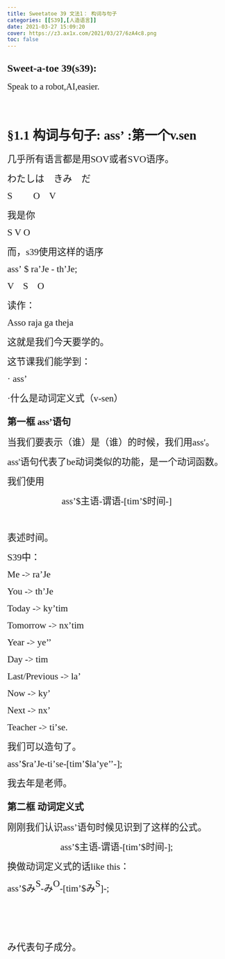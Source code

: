 ```yaml
---
title: Sweetatoe 39 文法1： 构词与句子
categories: [[S39],[人造语言]]
date: 2021-03-27 15:09:20
cover: https://z3.ax1x.com/2021/03/27/6zA4c8.png
toc: false
---
```

<h2>
</h2>
<h2>
	<h2>
		<b><span style="font-family:等线;font-size:18pt;">Sweet-a-toe 39(s39):</span></b><b><span style="font-family:等线;font-size:18pt;"></span></b>
	</h2>
	<p class="MsoNormal">
		<span style="font-family:等线;font-size:15.0000pt;">Speak to a robot,AI,easier.</span><span style="font-family:等线;font-size:15.0000pt;"></span>
	</p>
	<p class="MsoNormal">
		<span style="font-family:等线;font-size:15.0000pt;">&nbsp;</span>
	</p>
	<h1>
		<b><span style="font-family:宋体;font-size:22.0000pt;"><span>§</span><span>1.1 </span><span>构词与句子</span><span>: ass</span></span></b><b><span style="font-family:Calibri;font-size:22.0000pt;">’</span></b><b><span style="font-family:宋体;font-size:22.0000pt;">&nbsp;<span>:</span><span>第一个</span><span>v.sen</span></span></b><b><span style="font-family:宋体;font-size:22.0000pt;"></span></b>
	</h1>
	<p class="MsoNormal">
		<span style="font-family:宋体;font-size:16.0000pt;"><span>几乎所有语言都是用</span><span>SOV</span><span>或者</span><span>SVO</span><span>语序。</span></span><span style="font-family:宋体;font-size:16.0000pt;"></span>
	</p>
	<p class="MsoNormal">
		<span style="font-family:'MS Mincho';font-size:16.0000pt;">わたしは&emsp;きみ&emsp;だ</span><span style="font-family:'MS Mincho';font-size:16.0000pt;"></span>
	</p>
	<p class="MsoNormal">
		<span style="font-family:宋体;font-size:16.0000pt;"><span>S &nbsp;&nbsp;&nbsp;&nbsp;&nbsp;&nbsp;&nbsp;&nbsp;O &nbsp;&nbsp;&nbsp;V</span></span><span style="font-family:宋体;font-size:16.0000pt;"></span>
	</p>
	<p class="MsoNormal">
		<span style="font-family:宋体;font-size:16.0000pt;">我是你</span><span style="font-family:宋体;font-size:16.0000pt;"></span>
	</p>
	<p class="MsoNormal">
		<span style="font-family:宋体;font-size:16.0000pt;"><span>S V O</span></span><span style="font-family:宋体;font-size:16.0000pt;"></span>
	</p>
  <!--more-->
	<p class="MsoNormal">
		<span style="font-family:宋体;font-size:16.0000pt;"><span>而，</span><span>s39</span><span>使用这样的语序</span></span><span style="font-family:宋体;font-size:16.0000pt;"></span>
	</p>
	<p class="MsoNormal">
		<span style="font-family:宋体;font-size:16.0000pt;"><span>ass</span></span><span style="font-family:Calibri;font-size:16.0000pt;">’</span><span style="font-family:宋体;font-size:16.0000pt;">&nbsp;<span>$ ra</span></span><span style="font-family:Calibri;font-size:16.0000pt;">’</span><span style="font-family:宋体;font-size:16.0000pt;"><span>Je - th</span></span><span style="font-family:Calibri;font-size:16.0000pt;">’</span><span style="font-family:宋体;font-size:16.0000pt;"><span>Je;</span></span><span style="font-family:宋体;font-size:16.0000pt;"></span>
	</p>
	<p class="MsoNormal">
		<span style="font-family:宋体;font-size:16.0000pt;"><span>V &nbsp;&nbsp;&nbsp;S &nbsp;&nbsp;&nbsp;O</span></span><span style="font-family:宋体;font-size:16.0000pt;"></span>
	</p>
	<p class="MsoNormal">
		<span style="font-family:宋体;font-size:16.0000pt;">读作：</span><span style="font-family:宋体;font-size:16.0000pt;"></span>
	</p>
	<p class="MsoNormal">
		<span style="font-family:宋体;font-size:16.0000pt;"><span>Asso raja ga theja</span></span><span style="font-family:宋体;font-size:16.0000pt;"></span>
	</p>
	<p class="MsoNormal">
		<span style="font-family:宋体;font-size:16.0000pt;">这就是我们今天要学的。</span><span style="font-family:宋体;font-size:16.0000pt;"></span>
	</p>
	<p class="MsoNormal">
		<span style="font-family:宋体;font-size:16.0000pt;">这节课我们能学到：</span><span style="font-family:宋体;font-size:16.0000pt;"></span>
	</p>
	<p class="MsoNormal">
		<span style="font-family:宋体;font-size:16.0000pt;"><span>· </span><span>ass</span></span><span style="font-family:Calibri;font-size:16.0000pt;">’</span><span style="font-family:Calibri;font-size:16.0000pt;"></span>
	</p>
	<p class="MsoNormal">
		<span style="font-family:宋体;font-size:16.0000pt;">·什么是</span><span style="font-family:宋体;font-size:16.0000pt;"><span>动词定义式（</span><span>v-sen</span><span>）</span></span><span style="font-family:宋体;font-size:16.0000pt;"></span>
	</p>
	<h3>
		<b><span style="font-family:宋体;font-size:16.0000pt;"><span>第一框</span> <span>ass</span></span></b><b><span style="font-family:Calibri;font-size:16.0000pt;">’</span></b><b><span style="font-family:宋体;font-size:16.0000pt;">语句</span></b><b><span style="font-family:Calibri;font-size:16.0000pt;"></span></b>
	</h3>
	<p class="MsoNormal">
		<span style="font-family:宋体;font-size:16.0000pt;"><span>当我们要表示（谁）是（谁）的时候，我们用</span><span>ass'</span><span>。</span></span><span style="font-family:宋体;font-size:16.0000pt;"></span>
	</p>
	<p class="MsoNormal">
		<span style="font-family:宋体;font-size:16.0000pt;"><span>ass'</span><span>语句代表了</span><span>be</span><span>动词类似的功能，是一个动词函数。</span></span><span style="font-family:宋体;font-size:16.0000pt;"></span>
	</p>
	<p class="MsoNormal">
		<span style="font-family:宋体;font-size:16.0000pt;">我们使用</span><span style="font-family:宋体;font-size:16.0000pt;"></span>
	</p>
	<p class="MsoNormal" align="center" style="text-align:center;">
		<span style="font-family:宋体;font-size:16.0000pt;"><span>ass</span></span><span style="font-family:Calibri;font-size:16.0000pt;">’</span><span style="font-family:宋体;font-size:16.0000pt;"><span>$</span><span>主语</span><span>-</span><span>谓语</span><span>-[tim</span></span><span style="font-family:Calibri;font-size:16.0000pt;">’</span><span style="font-family:宋体;font-size:16.0000pt;"><span>$</span><span>时间</span><span>-]</span></span><span style="font-family:Calibri;font-size:16.0000pt;"></span>
	</p>
	<p class="MsoNormal">
		<span style="font-family:Calibri;font-size:16.0000pt;">&nbsp;</span>
	</p>
	<p class="MsoNormal">
		<span style="font-family:宋体;font-size:16.0000pt;">表述时间。</span><span style="font-family:宋体;font-size:16.0000pt;"></span>
	</p>
	<p class="MsoNormal">
		<span style="font-family:宋体;font-size:16.0000pt;"><span>S39</span><span>中：</span></span><span style="font-family:宋体;font-size:16.0000pt;"></span>
	</p>
	<p class="MsoNormal">
		<span style="font-family:宋体;font-size:16.0000pt;"><span>Me -&gt; ra</span></span><span style="font-family:Calibri;font-size:16.0000pt;">’</span><span style="font-family:宋体;font-size:16.0000pt;"><span>Je</span></span><span style="font-family:宋体;font-size:16.0000pt;"></span>
	</p>
	<p class="MsoNormal">
		<span style="font-family:宋体;font-size:16.0000pt;"><span>You -&gt; th</span></span><span style="font-family:Calibri;font-size:16.0000pt;">’</span><span style="font-family:宋体;font-size:16.0000pt;"><span>Je </span></span><span style="font-family:宋体;font-size:16.0000pt;"></span>
	</p>
	<p class="MsoNormal">
		<span style="font-family:宋体;font-size:16.0000pt;"><span>Today -&gt; ky</span></span><span style="font-family:Calibri;font-size:16.0000pt;">’</span><span style="font-family:宋体;font-size:16.0000pt;"><span>tim</span></span><span style="font-family:宋体;font-size:16.0000pt;"></span>
	</p>
	<p class="MsoNormal">
		<span style="font-family:宋体;font-size:16.0000pt;"><span>Tomorrow -&gt; nx</span></span><span style="font-family:Calibri;font-size:16.0000pt;">’</span><span style="font-family:宋体;font-size:16.0000pt;"><span>tim</span></span><span style="font-family:宋体;font-size:16.0000pt;"></span>
	</p>
	<p class="MsoNormal">
		<span style="font-family:宋体;font-size:16.0000pt;"><span>Year -&gt; ye</span></span><span style="font-family:Calibri;font-size:16.0000pt;">’’</span><span style="font-family:Calibri;font-size:16.0000pt;"></span>
	</p>
	<p class="MsoNormal">
		<span style="font-family:宋体;font-size:16.0000pt;"><span>Day -&gt; tim</span></span><span style="font-family:Calibri;font-size:16.0000pt;"></span>
	</p>
	<p class="MsoNormal">
		<span style="font-family:宋体;font-size:16.0000pt;"><span>Last/Previous -&gt; la</span></span><span style="font-family:Calibri;font-size:16.0000pt;">’</span><span style="font-family:Calibri;font-size:16.0000pt;"></span>
	</p>
	<p class="MsoNormal">
		<span style="font-family:宋体;font-size:16.0000pt;"><span>Now -&gt; ky</span></span><span style="font-family:Calibri;font-size:16.0000pt;">’</span><span style="font-family:Calibri;font-size:16.0000pt;"></span>
	</p>
	<p class="MsoNormal">
		<span style="font-family:宋体;font-size:16.0000pt;"><span>Next -&gt; nx</span></span><span style="font-family:Calibri;font-size:16.0000pt;">’</span><span style="font-family:Calibri;font-size:16.0000pt;"></span>
	</p>
	<p class="MsoNormal">
		<span style="font-family:宋体;font-size:16.0000pt;"><span>Teacher -&gt; ti</span></span><span style="font-family:Calibri;font-size:16.0000pt;">’</span><span style="font-family:宋体;font-size:16.0000pt;"><span>se.</span></span><span style="font-family:宋体;font-size:16.0000pt;"></span>
	</p>
	<p class="MsoNormal">
		<span style="font-family:宋体;font-size:16.0000pt;">我们可以造句了。</span><span style="font-family:宋体;font-size:16.0000pt;"></span>
	</p>
	<p class="MsoNormal">
		<span style="font-family:宋体;font-size:16.0000pt;"><span>ass</span></span><span style="font-family:Calibri;font-size:16.0000pt;">’</span><span style="font-family:宋体;font-size:16.0000pt;"><span>$ra</span></span><span style="font-family:Calibri;font-size:16.0000pt;">’</span><span style="font-family:宋体;font-size:16.0000pt;"><span>Je-ti</span></span><span style="font-family:Calibri;font-size:16.0000pt;">’</span><span style="font-family:宋体;font-size:16.0000pt;"><span>se-[tim</span></span><span style="font-family:Calibri;font-size:16.0000pt;">’</span><span style="font-family:宋体;font-size:16.0000pt;"><span>$la</span></span><span style="font-family:Calibri;font-size:16.0000pt;">’</span><span style="font-family:宋体;font-size:16.0000pt;"><span>ye</span></span><span style="font-family:Calibri;font-size:16.0000pt;">’’</span><span style="font-family:宋体;font-size:16.0000pt;"><span>-];</span></span><span style="font-family:Calibri;font-size:16.0000pt;"></span>
	</p>
	<p class="MsoNormal">
		<span style="font-family:宋体;font-size:16.0000pt;">我去年是老师。</span><span style="font-family:宋体;font-size:16.0000pt;"></span>
	</p>
	<h3>
		<b><span style="font-family:宋体;font-size:16.0000pt;"><span>第二框</span> <span>动词定义式</span></span></b><b><span style="font-family:宋体;font-size:16.0000pt;"></span></b>
	</h3>
	<p class="MsoNormal">
		<span style="font-family:宋体;font-size:16.0000pt;"><span>刚刚我们认识</span><span>ass</span></span><span style="font-family:Calibri;font-size:16.0000pt;">’</span><span style="font-family:宋体;font-size:16.0000pt;">语句时候见识到了这样的公式。</span><span style="font-family:宋体;font-size:16.0000pt;"></span>
	</p>
	<p class="MsoNormal" align="center" style="text-align:center;">
		<span style="font-family:宋体;font-size:16.0000pt;"><span>ass</span></span><span style="font-family:Calibri;font-size:16.0000pt;">’</span><span style="font-family:宋体;font-size:16.0000pt;"><span>$</span><span>主语</span><span>-</span><span>谓语</span><span>-[tim</span></span><span style="font-family:Calibri;font-size:16.0000pt;">’</span><span style="font-family:宋体;font-size:16.0000pt;"><span>$</span><span>时间</span><span>-];</span></span><span style="font-family:Calibri;font-size:16.0000pt;"></span>
	</p>
	<p class="MsoNormal">
		<span style="font-family:宋体;font-size:16.0000pt;"><span>换做动词定义式的话</span><span>like this</span><span>：</span></span><span style="font-family:宋体;font-size:16.0000pt;"></span>
	</p>
	<p class="MsoNormal">
		<span style="font-family:宋体;font-size:16.0000pt;"><span>ass</span></span><span style="font-family:Calibri;font-size:16.0000pt;">’</span><span style="font-family:宋体;font-size:16.0000pt;"><span>$</span></span><span style="font-family:'Yu Mincho';font-size:16.0000pt;">み</span><sup><span style="font-family:'Yu Mincho';font-size:16.0000pt;vertical-align:super;"><span>S</span></span></sup><span style="font-family:宋体;font-size:16.0000pt;"><span>-</span></span><span style="font-family:'MS Mincho';font-size:16.0000pt;">み</span><sup><span style="font-family:宋体;font-size:16.0000pt;vertical-align:super;"><span>O</span></span></sup><span style="font-family:宋体;font-size:16.0000pt;"><span>-[tim</span></span><span style="font-family:'Yu Mincho';font-size:16.0000pt;">’</span><span style="font-family:宋体;font-size:16.0000pt;"><span>$</span></span><span style="font-family:'MS Mincho';font-size:16.0000pt;">み</span><sup><span style="font-family:'MS Mincho';font-size:16.0000pt;vertical-align:super;"><span>S</span></span></sup><span style="font-family:宋体;font-size:16.0000pt;"><span>]-;</span></span><span style="font-family:宋体;font-size:16.0000pt;"></span>
	</p>
	<p class="MsoNormal">
		<span style="font-family:Calibri;font-size:10.5000pt;">&nbsp;</span>
	</p>
	<p class="MsoNormal">
		<span style="font-family:Calibri;font-size:10.5000pt;">&nbsp;</span>
	</p>
	<p class="MsoNormal">
		<span style="font-family:Calibri;font-size:10.5000pt;">&nbsp;</span>
	</p>
	<p class="MsoNormal">
		<span style="font-family:'MS Mincho';font-size:16.0000pt;">み</span><span style="font-family:宋体;font-size:16.0000pt;">代表句子成分。</span><span style="font-family:Calibri;font-size:16.0000pt;"></span>
	</p>
<br />
</h2>
